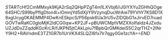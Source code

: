 $START$cHf2CmMMxyk9KjA2rSq2QHpPZgT4m1LXVbj6/iJ0iYXYuZGHhQOge64SHC/S99byPflgDton4l+lOmnjYd5dXjiY9VzynqDucWrAie79YVhY7KS8D1X8xgUcyg0KAEMMP4DwKnESkpcS/P56psk6Ua3rU5vZlDQbG1xJirvED7ruadGOVTwRaKC0gloMjK2ldCG0qw+KP2JF+pBUWCMptVMZXXoIfaIdz4JZxduUZJdDxZZqddKGcKrLR/fJKPN5jtCAkLpiu7fBpbQrGMKdeiS5C2qrTHZ+2INrY9H2+RAVndmE3TZ1GR7b1UrVKX4SLQZl6fx7lr7qgy0Ge1zcYA==$END$